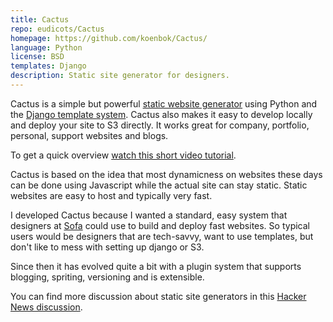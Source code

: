 ```yaml
---
title: Cactus
repo: eudicots/Cactus
homepage: https://github.com/koenbok/Cactus/
language: Python
license: BSD
templates: Django
description: Static site generator for designers.
---
```


Cactus is a simple but powerful [static website generator](http://mickgardner.com/2011/04/27/An-Introduction-To-Static-Site-Generators.html) using Python and the [Django template system](http://docs.djangoproject.com/en/dev/topics/templates/). Cactus also makes it easy to develop locally and deploy your site to S3 directly. It works great for company, portfolio, personal, support websites and blogs.

To get a quick overview [watch this short video tutorial](https://vimeo.com/46999791).

Cactus is based on the idea that most dynamicness on websites these days can be done using Javascript while the actual site can stay static. Static websites are easy to host and typically very fast.

I developed Cactus because I wanted a standard, easy system that designers at [Sofa](http://www.madebysofa.com) could use to build and deploy fast websites. So typical users would be designers that are tech-savvy, want to use templates, but don't like to mess with setting up django or S3.

Since then it has evolved quite a bit with a plugin system that supports blogging, spriting, versioning and is extensible.

You can find more discussion about static site generators in this [Hacker News discussion](http://news.ycombinator.com/item?id=2233620).
